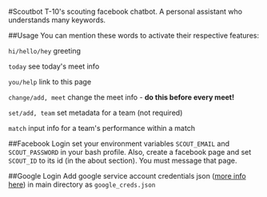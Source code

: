 #Scoutbot
T-10's scouting facebook chatbot. A personal assistant who understands many keywords.

##Usage
You can mention these words to activate their respective features:

`hi/hello/hey` greeting

`today` see today's meet info

`you/help` link to this page

`change/add, meet` change the meet info - **do this before every meet!**

`set/add, team` set metadata for a team (not required)

`match` input info for a team's performance within a match


##Facebook Login
set your environment variables `SCOUT_EMAIL` and `SCOUT_PASSWORD` in your bash profile. Also, create a facebook page and set `SCOUT_ID` to its id (in the about section). You must message that page.

##Google Login
Add google service account credentials json ([more info here](https://www.npmjs.com/package/google-spreadsheet#service-account-recommended-method)) in main directory as `google_creds.json`
